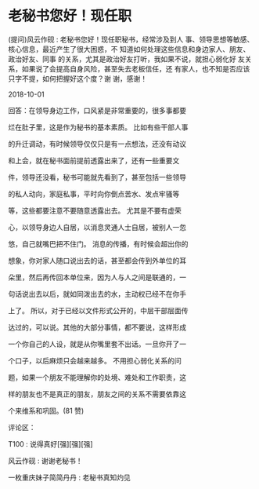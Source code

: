 # 老秘书您好！现任职

(提问)风云作砚 : 老秘书您好！现任职秘书，经常涉及到人 事、领导思想等敏感、核心信息，最近产生了很大困惑，不 知道如何处理这些信息和身边家人、朋友、政治好友、同事 的关系，尤其是政治好友打听，我如果不说，就担心弱化好 友关系，如果说了会提高自身风险，甚至失去老板信任，还 有家人，也不知是否应该只字不提，如何把握好这个度？谢 谢，感谢！

2018-10-01

回答：在领导身边工作，口风紧是非常重要的，很多事都要

烂在肚子里，这是作为秘书的基本素质。 比如有些干部人事

的升迁调动，有时候领导仅仅只是有一点想法，还没有动议

和上会，就在秘书面前提前透露出来了，还有一些重要文

件，领导还没看，秘书可能就先看到了，甚至包括一些领导

的私人动向，家庭私事，平时向你倒点苦水、发点牢骚等

等，这些都要注意不要随意透露出去。 尤其是不要有虚荣

心，以领导身边人自居，以消息灵通人士自居，被别人一忽

悠，自己就嘴巴把不住门。 消息的传播，有时候会超出你的

想象，你对家人随口说出去的话，甚至都会传到外单位的耳

朵里，然后再传回本单位来，因为人与人之间是联通的，一

句话说出去以后，就如同泼出去的水，主动权已经不在你手

上了。 所以，对于已经以文件形式公开的，中层干部层面传

达过的，可以说。其他的大部分事情，都不要说，这样形成

一个你自己的人设，就是从你嘴里套不出话。一旦你开了一

个口子，以后麻烦只会越来越多。 不用担心弱化关系的问

题，如果一个朋友不能理解你的处境、难处和工作职责，这

样的朋友也不是真正的朋友，朋友之间的关系不需要依靠这

个来维系和巩固。(81 赞)

评论区：

T100 : 说得真好[强][强][强]

风云作砚 : 谢谢老秘书！

一枚重庆妹子简简丹丹 : 老秘书真知灼见